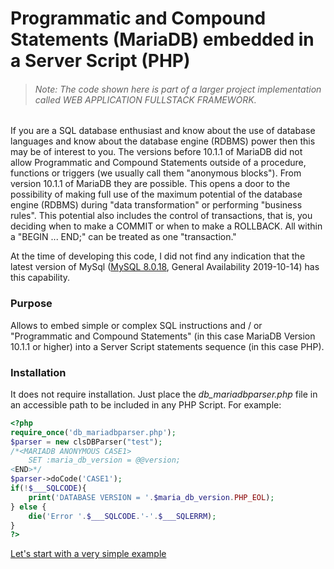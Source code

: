 # Programmatic and Compound Statements (MariaDB) embedded in a Server Script (PHP)

>###### Note: The code shown here is part of a larger project implementation called WEB APPLICATION FULLSTACK FRAMEWORK.

If you are a SQL database enthusiast and know about the use of database languages and know about the database engine (RDBMS) power then this may be of interest to you. The versions before 10.1.1 of MariaDB did not allow Programmatic and Compound Statements outside of a procedure, functions or triggers (we usually call them "anonymous blocks"). From version 10.1.1 of MariaDB they are possible. This opens a door to the possibility of making full use of the maximum potential of the database engine (RDBMS) during "data transformation" or performing "business rules". This potential also includes the control of transactions, that is, you deciding when to make a COMMIT or when to make a ROLLBACK. All within a "BEGIN ... END;" can be treated as one "transaction."

At the time of developing this code, I did not find any indication that the latest version of MySql ([MySQL 8.0.18](https://dev.mysql.com/doc/relnotes/mysql/8.0/en/), General Availability 2019-10-14) has this capability.

### Purpose
Allows to embed simple or complex SQL instructions and / or "Programmatic and Compound Statements" (in this case MariaDB Version 10.1.1 or higher) into a Server Script statements sequence (in this case PHP).
### Installation
It does not require installation. Just place the *db_mariadbparser.php* file in an accessible path to be included in any PHP Script. For example:
```php
<?php
require_once('db_mariadbparser.php');
$parser = new clsDBParser("test");
/*<MARIADB ANONYMOUS CASE1>
	SET :maria_db_version = @@version;
<END>*/
$parser->doCode('CASE1');
if(!$___SQLCODE){
	print('DATABASE VERSION = '.$maria_db_version.PHP_EOL);
} else {
	die('Error '.$___SQLCODE.'-'.$___SQLERRM);
}
?>
```
[Let's start with a very simple example](doc/TOPIC_01.md)
